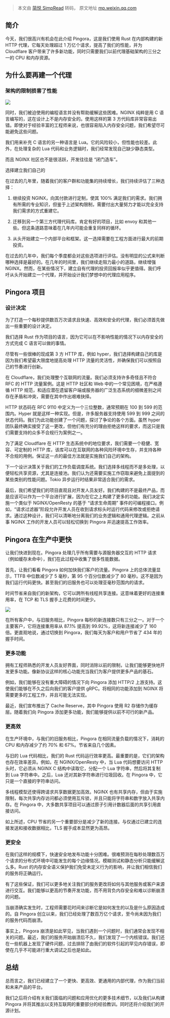 > 本文由 [简悦 SimpRead](http://ksria.com/simpread/) 转码， 原文地址 [mp.weixin.qq.com](https://mp.weixin.qq.com/s/ciE00V9CqCzEIIR6yIKq8g)

简介
--

今天，我们很高兴有机会在此介绍 Pingora，这是我们使用 Rust 在内部构建的新 HTTP 代理，它每天处理超过 1 万亿个请求，提高了我们的性能，并为 Cloudflare 客户带来了许多新功能，同时只需要我们以前代理基础架构的三分之一的 CPU 和内存资源。

为什么要再建一个代理
----------

### 架构的限制损害了性能

![](https://mmbiz.qpic.cn/mmbiz_png/rLVCFXdrT22YpvjreAjByaZK4c43xibxiaCZXoDVVQeLtpLJGE94BQPVxoNYjNsNj35oeOGIjwaf6JRDPvumpd9Q/640?wx_fmt=png)

同时，我们被迫使用的编程语言并没有帮助缓解这些困难。NGINX 纯粹是用 C 语言编写的，这在设计上不是内存安全的。使用这样的第 3 方代码库非常容易出错。即使对于经验丰富的工程师来说，也很容易陷入内存安全问题，我们希望尽可能避免这些问题。

我们用来补充 C 语言的另一种语言是 Lua。它的风险较小，但性能也较差。此外，在处理复杂的 Lua 代码和业务逻辑时，我们经常发现自己缺少静态类型。

而且 NGINX 社区也不是很活跃，开发往往是 “闭门造车”。

选择建立我们自己的

在过去的几年里，随着我们的客户群和功能集的持续增长，我们持续评估了三种选择：

1.  继续投资 NGINX，向其付款进行定制，使其 100% 满足我们的需求。我们拥有所需的专业知识，但鉴于上述架构限制，需要付出大量努力才能以完全支持我们需求的方式重建它。
    
2.  迁移到另一个第三方代理代码库。肯定有好的项目，比如 envoy 和其他一些。但这条道路意味着在几年内可能会重复同样的循环。
    
3.  从头开始建立一个内部平台和框架。这一选择需要在工程方面进行最大的前期投资。
    

在过去的几年中，我们每个季度都会对这些选项进行评估。没有明显的公式来判断哪种选择是最好的。在几年的时间里，我们继续走阻力最小的道路，继续增强 NGINX。然而，在某些情况下，建立自有代理的投资回报率似乎更值得。我们呼吁从头开始建立一个代理，并开始设计我们梦想中的代理应用程序。

Pingora 项目
----------

### 设计决定

为了打造一个每秒提供数百万次请求且快速、高效和安全的代理，我们必须首先做出一些重要的设计决定。

我们选择 Rust 作为项目的语言，因为它可以在不影响性能的情况下以内存安全的方式完成 C 语言可以做的事情。

尽管有一些很棒的现成第 3 方 HTTP 库，例如 hyper，我们选择构建自己的库是因为我们希望最大限度地提高处理 HTTP 流量的灵活性，并确保我们可以按照自己的节奏进行创新。

在 Cloudflare，我们处理整个互联网的流量。我们必须支持许多奇怪且不符合 RFC 的 HTTP 流量案例。这是 HTTP 社区和 Web 中的一个常见困境，在严格遵循 HTTP 规范，和适应潜在遗留客户端或服务器的广泛生态系统的细微差别之间存在矛盾和冲突，需要在其中作出艰难抉择。

HTTP 状态码在 RFC 9110 中定义为一个三位整数，通常预期在 100 到 599 的范围内。Hyper 就是这样一种实现。但是，许多服务器支持使用 599 到 999 之间的状态代码。我们为此功能创建了一个问题，探讨了争论的各个方面。虽然 hyper 团队最终确实接受了这一更改，但他们有充分的理由拒绝这样的要求，而这只是我们需要支持的众多不合规行为案例之一。

为了满足 Cloudflare 在 HTTP 生态系统中的地位要求，我们需要一个稳健、宽容、可定制的 HTTP 库，该库可以在互联网的各种风险环境中生存，并支持各种不合规的用例。保证这一点的最佳方法就是实施我们自己的架构。

下一个设计决策关于我们的工作负载调度系统。我们选择多线程而不是多处理，以便轻松共享资源，尤其是连接池。我们认为还需要实施工作窃取来避免上面提到的某些类别的性能问题。Tokio 异步运行时结果非常适合我们的需求。

最后，我们希望我们的项目直观且对开发人员友好。我们构建的不是最终产品，而是应该可以作为一个平台进行扩展，因为在它之上构建了更多的功能。我们决定实施一个类似于 NGINX/OpenResty 的基于 “请求生命周期” 事件的可编程接口。例如，“请求过滤器”阶段允许开发人员在收到请求标头时运行代码来修改或拒绝请求。通过这种设计，我们可以清晰地分离我们的业务逻辑和通用代理逻辑。之前从事 NGINX 工作的开发人员可以轻松切换到 Pingora 并迅速提高工作效率。

Pingora 在生产中更快
--------------

让我们快进到现在。Pingora 处理几乎所有需要与源服务器交互的 HTTP 请求（例如缓存未命中），我们在此过程中收集了很多性能数据。

首先，让我们看看 Pingora 如何加快我们客户的流量。Pingora 上的总体流量显示，TTFB 中位数减少了 5 毫秒，第 95 个百分位数减少了 80 毫秒。这不是因为我们运行代码更快。甚至我们的旧服务也可以处理亚毫秒范围内的请求。

时间节省来自我们的新架构，它可以跨所有线程共享连接。这意味着更好的连接重用率，在 TCP 和 TLS 握手上花费的时间更少。

![](https://mmbiz.qpic.cn/mmbiz_png/rLVCFXdrT22YpvjreAjByaZK4c43xibxiauCIm4FZJDIBKibfBD2wNHQ0Cn6iatuwCJODgjOkHtr4OicLFatM98eZ7A/640?wx_fmt=png)

在所有客户中，与旧服务相比，Pingora 每秒的新连接数只有三分之一。对于一个主要客户，它将连接重用率从 87.1% 提高到 99.92%，这将新连接减少了 160 倍。更直观地说，通过切换到 Pingora，我们每天为客户和用户节省了 434 年的握手时间。

### 更多功能

拥有工程师熟悉的开发人员友好界面，同时消除以前的限制，让我们能够更快地开发更多功能。像新协议这样的核心功能充当我们为客户提供更多产品的基石。

例如，我们能够在没有重大障碍的情况下向 Pingora 添加 HTTP/2 上游支持。这使我们能够在不久之后向我们的客户提供 gRPC。将相同的功能添加到 NGINX 将需要更多的工程工作，并且可能无法实现。

最近，我们宣布推出了 Cache Reserve，其中 Pingora 使用 R2 存储作为缓存层。随着我们向 Pingora 添加更多功能，我们能够提供以前不可行的新产品。

### 更高效

在生产环境中，与我们的旧服务相比，Pingora 在相同流量负载的情况下，消耗的 CPU 和内存减少了约 70% 和 67%。节省来自几个因素。

与旧的 Lua 代码相比，我们的 Rust 代码运行效率更高。最重要的是，它们的架构也存在效率差异。例如，在 NGINX/OpenResty 中，当 Lua 代码想要访问 HTTP 头时，它必须从 NGINX C 结构中读取它，分配一个 Lua 字符串，然后将其复制到 Lua 字符串中。之后，Lua 还对其新字符串进行垃圾回收。在 Pingora 中，它只是一个直接的字符串访问。

多线程模型还使得跨请求共享数据更加高效。NGINX 也有共享内存，但由于实施限制，每次共享内存访问都必须使用互斥锁，并且只能将字符串和数字放入共享内存。在 Pingora 中，大多数共享项目可以通过原子引用计数器后面的共享引用直接访问。

如上所述，CPU 节省的另一个重要部分是减少了新的连接。与仅通过已建立的连接发送和接收数据相比，TLS 握手成本显然更为高昂。

### 更安全

在我们这样的规模下，快速安全地发布功能十分困难。很难预测在每秒处理数百万个请求的分布式环境中可能发生的每个边缘情况。模糊测试和静态分析只能缓解这么多。Rust 的内存安全语义保护我们免受未定义行为的影响，并让我们相信我们的服务将正确运行。

有了这些保证，我们可以更多地关注我们的服务更改将如何与其他服务或客户来源进行交互。我们能够以更高的节奏开发功能，而不用背负内存安全和难以诊断崩溃的问题。

当崩溃确实发生时，工程师需要花时间来诊断它是如何发生的以及是什么原因造成的。自 Pingora 创立以来，我们已经处理了数百万亿个请求，至今尚未因为我们的服务代码而崩溃。

事实上，Pingora 崩溃是如此罕见，当我们遇到一个问题时，我们通常会发现不相关的问题。最近，我们的服务开始崩溃后不久，我们发现了一个内核错误。我们还在一些机器上发现了硬件问题，过去排除了由我们的软件引起的罕见内存错误，即使在几乎不可能进行重大调试之后也是如此。

总结
--

总而言之，我们已经建立了一个更快、更高效、更通用的内部代理，作为我们当前和未来产品的平台。

我们之后将介绍有关我们面临的问题和应用优化的更多技术细节，以及我们从构建 Pingora 并将其推出以支持互联网的重要部分的经验教训。同时还将介绍我们的开源计划。
